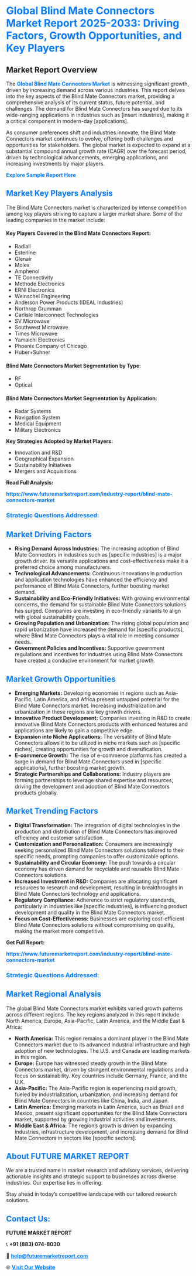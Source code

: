 <h1 style="color: #007BFF;">Global Blind Mate Connectors Market Report 2025-2033: Driving Factors, Growth Opportunities, and Key Players</h1>

<section id="overview">
<h2>Market Report Overview</h2>
<p>The <a href="https://www.futuremarketreport.com/industry-report/blind-mate-connectors-market" style="color: #007BFF; text-decoration: none;"><strong>Global Blind Mate Connectors Market</strong></a> is witnessing significant growth, driven by increasing demand across various industries. This report delves into the key aspects of the Blind Mate Connectors market, providing a comprehensive analysis of its current status, future potential, and challenges. The demand for Blind Mate Connectors has surged due to its wide-ranging applications in industries such as [insert industries], making it a critical component in modern-day [applications].</p>
<p>As consumer preferences shift and industries innovate, the Blind Mate Connectors market continues to evolve, offering both challenges and opportunities for stakeholders. The global market is expected to expand at a substantial compound annual growth rate (CAGR) over the forecast period, driven by technological advancements, emerging applications, and increasing investments by major players.</p>
</section>

<section id="overview">
<p><a href="https://www.futuremarketreport.com/request-sample/reportId=82009" style="color: #007BFF; text-decoration: none;"><strong>Explore Sample Report Here</strong></a></p>
</section>

<section id="key-players">
<h2 style="color: #007BFF;">Market Key Players Analysis</h2>
<p>The Blind Mate Connectors market is characterized by intense competition among key players striving to capture a larger market share. Some of the leading companies in the market include:</p>
<h4>Key Players Covered in the Blind Mate Connectors Report:</h4>
<ul><li>Radiall</li><li>Esterline</li><li>Glenair</li><li>Molex</li><li>Amphenol</li><li>TE Connectivity</li><li>Methode Electronics</li><li>ERNI Electronics</li><li>Weinschel Engineering</li><li>Anderson Power Products (IDEAL Industries)</li><li>Northrop Grumman</li><li>Carlisle Interconnect Technologies</li><li>SV Microwave</li><li>Southwest Microwave</li><li>Times Microwave</li><li>Yamaichi Electronics</li><li>Phoenix Company of Chicago</li><li>Huber+Suhner</li></ul>
<h4>Blind Mate Connectors Market Segmentation by Type:</h4>
<ul><li>RF</li><li>Optical</li></ul>

<h4>Blind Mate Connectors Market Segmentation by Application:</h4>
<ul><li>Radar Systems</li><li>Navigation System</li><li>Medical Equipment</li><li>Military Electronics</li></ul>
<p><strong>Key Strategies Adopted by Market Players:</strong></p>
<ul>
<li>Innovation and R&D</li>
<li>Geographical Expansion</li>
<li>Sustainability Initiatives</li>
<li>Mergers and Acquisitions</li>
</ul>
</section>

<section>
<p><strong>Read Full Analysis: </strong></p><a href="https://www.futuremarketreport.com/industry-report/blind-mate-connectors-market" style="color: #007BFF; text-decoration: none;"><strong>https://www.futuremarketreport.com/industry-report/blind-mate-connectors-market</strong></a>
<h3 style="color: #007BFF;">Strategic Questions Addressed:</h3>
</section>

<section id="driving-factors">
<h2 style="color: #007BFF;">Market Driving Factors</h2>
<ul>
<li><strong>Rising Demand Across Industries:</strong> The increasing adoption of Blind Mate Connectors in industries such as [specific industries] is a major growth driver. Its versatile applications and cost-effectiveness make it a preferred choice among manufacturers.</li>
<li><strong>Technological Advancements:</strong> Continuous innovations in production and application technologies have enhanced the efficiency and performance of Blind Mate Connectors, further boosting market demand.</li>
<li><strong>Sustainability and Eco-Friendly Initiatives:</strong> With growing environmental concerns, the demand for sustainable Blind Mate Connectors solutions has surged. Companies are investing in eco-friendly variants to align with global sustainability goals.</li>
<li><strong>Growing Population and Urbanization:</strong> The rising global population and rapid urbanization have increased the demand for [specific products], where Blind Mate Connectors plays a vital role in meeting consumer needs.</li>
<li><strong>Government Policies and Incentives:</strong> Supportive government regulations and incentives for industries using Blind Mate Connectors have created a conducive environment for market growth.</li>
</ul>
</section>

<section id="growth-opportunities">
<h2 style="color: #007BFF;">Market Growth Opportunities</h2>
<ul>
<li><strong>Emerging Markets:</strong> Developing economies in regions such as Asia-Pacific, Latin America, and Africa present untapped potential for the Blind Mate Connectors market. Increasing industrialization and urbanization in these regions are key growth drivers.</li>
<li><strong>Innovative Product Development:</strong> Companies investing in R&D to create innovative Blind Mate Connectors products with enhanced features and applications are likely to gain a competitive edge.</li>
<li><strong>Expansion into Niche Applications:</strong> The versatility of Blind Mate Connectors allows it to be utilized in niche markets such as [specific niches], creating opportunities for growth and diversification.</li>
<li><strong>E-commerce Growth:</strong> The rise of e-commerce platforms has created a surge in demand for Blind Mate Connectors used in [specific applications], further boosting market growth.</li>
<li><strong>Strategic Partnerships and Collaborations:</strong> Industry players are forming partnerships to leverage shared expertise and resources, driving the development and adoption of Blind Mate Connectors products globally.</li>
</ul>
</section>

<section id="trending-factors">
<h2 style="color: #007BFF;">Market Trending Factors</h2>
<ul>
<li><strong>Digital Transformation:</strong> The integration of digital technologies in the production and distribution of Blind Mate Connectors has improved efficiency and customer satisfaction.</li>
<li><strong>Customization and Personalization:</strong> Consumers are increasingly seeking personalized Blind Mate Connectors solutions tailored to their specific needs, prompting companies to offer customizable options.</li>
<li><strong>Sustainability and Circular Economy:</strong> The push towards a circular economy has driven demand for recyclable and reusable Blind Mate Connectors solutions.</li>
<li><strong>Increased Investment in R&D:</strong> Companies are allocating significant resources to research and development, resulting in breakthroughs in Blind Mate Connectors technology and applications.</li>
<li><strong>Regulatory Compliance:</strong> Adherence to strict regulatory standards, particularly in industries like [specific industries], is influencing product development and quality in the Blind Mate Connectors market.</li>
<li><strong>Focus on Cost-Effectiveness:</strong> Businesses are exploring cost-efficient Blind Mate Connectors solutions without compromising on quality, making the market more competitive.</li>
</ul>
</section>

<section>
<p><strong>Get Full Report: </strong></p><a href="https://www.futuremarketreport.com/industry-report/blind-mate-connectors-market" style="color: #007BFF; text-decoration: none;"><strong>https://www.futuremarketreport.com/industry-report/blind-mate-connectors-market</strong></a>
<h3 style="color: #007BFF;">Strategic Questions Addressed:</h3>
</section>


<section id="regional-analysis">
<h2 style="color: #007BFF;">Market Regional Analysis</h2>
<p>The global Blind Mate Connectors market exhibits varied growth patterns across different regions. The key regions analyzed in this report include North America, Europe, Asia-Pacific, Latin America, and the Middle East & Africa:</p>
<ul>
<li><strong>North America:</strong> This region remains a dominant player in the Blind Mate Connectors market due to its advanced industrial infrastructure and high adoption of new technologies. The U.S. and Canada are leading markets in this region.</li>
<li><strong>Europe:</strong> Europe has witnessed steady growth in the Blind Mate Connectors market, driven by stringent environmental regulations and a focus on sustainability. Key countries include Germany, France, and the U.K.</li>
<li><strong>Asia-Pacific:</strong> The Asia-Pacific region is experiencing rapid growth, fueled by industrialization, urbanization, and increasing demand for Blind Mate Connectors in countries like China, India, and Japan.</li>
<li><strong>Latin America:</strong> Emerging markets in Latin America, such as Brazil and Mexico, present significant opportunities for the Blind Mate Connectors market, supported by growing industrial activities and investments.</li>
<li><strong>Middle East & Africa:</strong> The region’s growth is driven by expanding industries, infrastructure development, and increasing demand for Blind Mate Connectors in sectors like [specific sectors].</li>
</ul>
</section>

<footer>
<h2 style="color: #007BFF;">About FUTURE MARKET REPORT</h2>
<p>We are a trusted name in market research and advisory services, delivering actionable insights and strategic support to businesses across diverse industries. Our expertise lies in offering:</p>

<p>Stay ahead in today’s competitive landscape with our tailored research solutions.</p>

<h2 style="color: #007BFF;">Contact Us:</h2>
<p><strong>FUTURE MARKET REPORT</strong></p>
<p>📞 <strong>+91 (883) 074-8030</strong></p>
<p>📧 <strong><a href="mailto:help@futuremarketreport.com" style="color: #007BFF;">help@futuremarketreport.com</a></strong></p>
<p>🌐 <strong><a href="https://www.futuremarketreport.com/" style="color: #007BFF;">Visit Our Website</a></strong></p>
</footer>